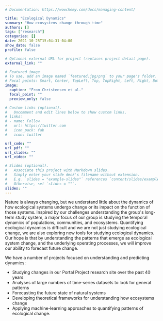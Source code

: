 ```yaml
---
# Documentation: https://wowchemy.com/docs/managing-content/

title: "Ecological Dynamics"
summary: "How ecosystems change through time"
authors: []
tags: ["research"]
categories: []
date: 2021-10-25T15:04:31-04:00
show_date: false
profile: false

# Optional external URL for project (replaces project detail page).
external_link: ""

# Featured image
# To use, add an image named `featured.jpg/png` to your page's folder.
# Focal points: Smart, Center, TopLeft, Top, TopRight, Left, Right, BottomLeft, Bottom, BottomRight.
image:
  caption: "From Christensen et al."
  focal_point: ""
  preview_only: false

# Custom links (optional).
#   Uncomment and edit lines below to show custom links.
# links:
# - name: Follow
#   url: https://twitter.com
#   icon_pack: fab
#   icon: twitter

url_code: ""
url_pdf: ""
url_slides: ""
url_video: ""

# Slides (optional).
#   Associate this project with Markdown slides.
#   Simply enter your slide deck's filename without extension.
#   E.g. `slides = "example-slides"` references `content/slides/example-slides.md`.
#   Otherwise, set `slides = ""`.
slides: ""
---
```


Nature is always changing, but we understand little about the dynamics of how ecological systems undergo change or its impact on the function of those systems. Inspired by our challenges understanding the group's long-term study system, a major focus of our group is studying the temporal dynamics of populations, communities, and ecosystems. Quantifying ecological dynamics is difficult and we are not just studying ecological change, we are also exploring new tools for studying ecological dynamics. Our hope is that by understanding the patterns that emerge as ecological system change, and the underlying operating processes, we will improve our ability to forecast future change.

We have a number of projects focused on understanding and predicting dynamics:

* Studying changes in our Portal Project research site over the past 40 years
* Analyses of large numbers of time-series datasets to look for general patterns
* Forecasting the future state of natural systems
* Developing theoretical frameworks for understanding how ecosystems change
* Applying machine-learning approaches to quantifying patterns of ecological change.